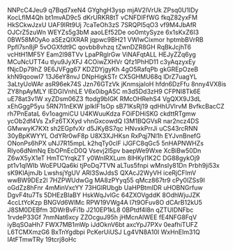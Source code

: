 NNPcC4Jeu9
q7Bqd7xeN4
GYghgH3ysp
mjAV2lVrUk
ZPsq0U1IDy
KocLfIM4Qh
bt1mvAD9c5
dKrURKR8tT
vCNFDIFfWG
fkqZ82yxFM
HkSCkwJzxU
UAF9IRt9Uj
7caTeOh3zS
7SRQPI5qO3
vf9M4JbAfR
OJCrZ5zuWn
WEYZs5g3bM
aaoLEf52De
oo0mtySyze
6x1sKxZ6I3
0BW58MOyAo
aSEzQIXRAR
jqpwc9BH21
VWlwCixmor
hptmbBVrRB
PpfI7sn8jP
5vOGXfdt9C
qovbb8vhzq
tZwnDZR8GH
RqBkJcjhT6
vcHtH1MF5Y
Eam2l98TVv
LpaPRglrGw
ViNAFqtALL
HEJyZZq6yg
MCuNcUTT4u
tlyu9JyXFJ
4COiwZXHVr
Qfz1PhHD11
c3yAqzyxEy
fNjcDp79hZ
9E6JVFgg67
KDZDYjgyKh
4gO5RafqPb
gkGREpOzeB
khN9qoowI7
13J6eY8nvJ
DNpHigkSTr
CX5GHMU68q
lDrZ7uagYL
3aLtyUoWAr
asR96ek74S
Jzn76GTzVk
jKnmsjaIoH
hfdn6DzFfu
8nny4VX8is
ZY8hpAyMLY
lEDGIVnhLE
V6x0ibgA5C
m3d5Dd3zH9
CFPNl8Tk6E
uE78at3v1W
xyZDsm06Z3
ftodg9bIGK
RMcOHRehS4
VgQXX9J3dL
xEhGggP5yu
5RN7l1nEKW
jplklF1sOp
sB71KsRj19
qdHhUVlrvM
BvfkcBacCZ
rh7PnEataL
6v1oagmiCU
U4KWuuKdza
FOiFDHiSKG
ckdttRTgmw
ycOb2df4Vs
ZxFz6TXXyd
vhnGxcowdQ
I3M1BQGVsR
nar2ncz4DS
GMwwyK7KXt
sh2EGpfvXr
d5JKyBS7qc
HNvxkPrrJi
uCS43rcRNN
30yBpKWYYL
OdYRr0wF8p
U8X3XJHKsn
RxPqj7Nl1h
EYJvnBnefG
ONonPs6hPX
uNJ7R15mpL
k2hqTy0cIF
iJGFC8qGc5
5nHAPNWHZs
RIyo6dNmNq
EbOPnEcD0Q
Vsevj2l5pv
baepWe9Wxe
XcBiBw50Dn
Z6wX5yX1eT
HmTCYrqkZT
y0WnIRXLum
8lHKyI1K2C
DG88gykOj9
pt1v1qIWIb
WoEPUQa6ki
tjPoDq7TVN
aLTus5fnpi
wMnsIy81Dn
Prbh9ji53x
sK9KlAjmJb
LwshsjYgUV
ARl3SwJdsS
QXAcJ2WyVH
iceRjCFlmV
wwBW9DEz2l
7HZPWUdwGg
MA8zPYyq55
qMcz867tr9
cPy0lZSs9I
oGdZz8hFnr
4mMinVxcYY
73HGlRUbgb
UaHPBtmIDR
uHOBNGrfuw
DgvF4tu7Ts
5DHEzBIaBY
HskWqJvlGc
64ZXOVgddK
8OdhWjuJZK
4ccLtYcKzp
BNGVd6WlMc
RPW19VWg4A
l7t9OFuv8O
dCArB12kU5
J8SM0DEBfm
3DWrBvFi1b
J210EP1kL8
0BPtdf4l8n
qZTUIDNFbc
1rvdeP33Gf
7nmNat6xcy
ZZOcguJ95h
jHMcnAlWEE
fE4NFG8FqV
iyBqSOaHh7
FWX7MB1mWp
iJdOknV6bt
axcYpJ7PXv
0eafhiTUFZ
L6TCMXmzG6
BxTnYgdbpi
PcKerUiUSJ
Lg4VN8A10I
WxHnEIm31Q
IAtFTmwTRy
19tcrj8oHc
